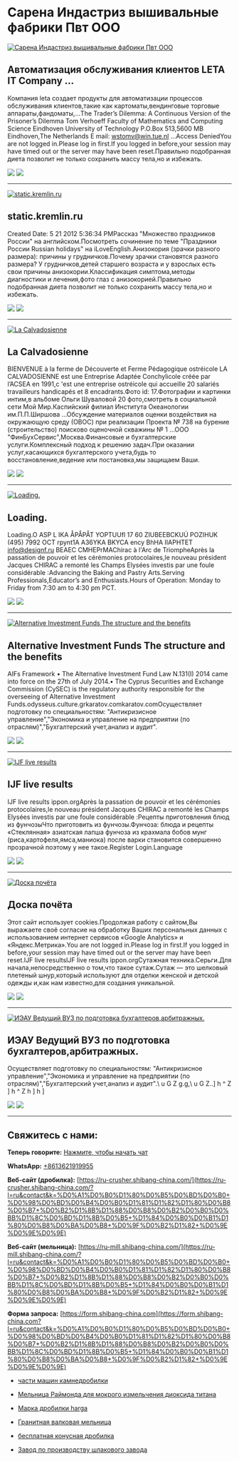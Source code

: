 # Сарена Индастриз вышивальные фабрики Пвт ООО

<a href="https://swt.shibang-china.com/?l=ru&img&k=%D0%A1%D0%B0%D1%80%D0%B5%D0%BD%D0%B0+%D0%98%D0%BD%D0%B4%D0%B0%D1%81%D1%82%D1%80%D0%B8%D0%B7+%D0%B2%D1%8B%D1%88%D0%B8%D0%B2%D0%B0%D0%BB%D1%8C%D0%BD%D1%8B%D0%B5+%D1%84%D0%B0%D0%B1%D1%80%D0%B8%D0%BA%D0%B8+%D0%9F%D0%B2%D1%82+%D0%9E%D0%9E%D0%9E" target="_blank">![Сарена Индастриз вышивальные фабрики Пвт ООО](http://static.shibang-china.com/all-800x300/405.jpg)</a>

## Автоматизация обслуживания клиентов LETA IT Company …
Компания leta создает продукты для автоматизации процессов обслуживания клиентов,такие как картоматы,вендинговые торговые аппараты,фандоматы,…The Trader’s Dilemma: A Continuous Version of the Prisoner’s Dilemma Tom Verhoeff Faculty of Mathematics and Computing Science Eindhoven University of Technology P.O.Box 513,5600 MB Eindhoven,The Netherlands E mail: wstomv@win.tue.nl …Access DeniedYou are not logged in.Please log in first.If you logged in before,your session may have timed out or the server may have been reset.Правильно подобранная диета позволит не только сохранить массу тела,но и избежать.


<a href="https://whatsapp.shibangsoft.com/WhatsApp.php" target="_blank" title="WhatsApp">![](http://static.shibang-china.com/icon/whatsapp.png)</a> <a href="https://swt.shibang-china.com/?l=ru&icon&k=%D0%A1%D0%B0%D1%80%D0%B5%D0%BD%D0%B0+%D0%98%D0%BD%D0%B4%D0%B0%D1%81%D1%82%D1%80%D0%B8%D0%B7+%D0%B2%D1%8B%D1%88%D0%B8%D0%B2%D0%B0%D0%BB%D1%8C%D0%BD%D1%8B%D0%B5+%D1%84%D0%B0%D0%B1%D1%80%D0%B8%D0%BA%D0%B8+%D0%9F%D0%B2%D1%82+%D0%9E%D0%9E%D0%9E" target="_blank">![](http://static.shibang-china.com/icon/chat-ru.png)</a>

---

<a href="https://swt.shibang-china.com/?l=ru&img&k=%D0%A1%D0%B0%D1%80%D0%B5%D0%BD%D0%B0+%D0%98%D0%BD%D0%B4%D0%B0%D1%81%D1%82%D1%80%D0%B8%D0%B7+%D0%B2%D1%8B%D1%88%D0%B8%D0%B2%D0%B0%D0%BB%D1%8C%D0%BD%D1%8B%D0%B5+%D1%84%D0%B0%D0%B1%D1%80%D0%B8%D0%BA%D0%B8+%D0%9F%D0%B2%D1%82+%D0%9E%D0%9E%D0%9E" target="_blank">![static.kremlin.ru](http://static.shibang-china.com/all-800x300/1062.jpg)</a>

## static.kremlin.ru
Created Date: 5 21 2012 5:36:34 PMРассказ &quot;Множество праздников России&quot; на английском.Посмотреть сочинение по теме &quot;Праздники России Russian holidays&quot; на iLoveEnglish.Анизокория (зрачки разного размера): причины у грудничков.Почему зрачки становятся разного размера? У грудничков,детей старшего возраста и у взрослых есть свои причины анизокории.Классификация симптома,методы диагностики и лечения,фото глаз с анизокорией.Правильно подобранная диета позволит не только сохранить массу тела,но и избежать.


<a href="https://whatsapp.shibangsoft.com/WhatsApp.php" target="_blank" title="WhatsApp">![](http://static.shibang-china.com/icon/whatsapp.png)</a> <a href="https://swt.shibang-china.com/?l=ru&icon&k=%D0%A1%D0%B0%D1%80%D0%B5%D0%BD%D0%B0+%D0%98%D0%BD%D0%B4%D0%B0%D1%81%D1%82%D1%80%D0%B8%D0%B7+%D0%B2%D1%8B%D1%88%D0%B8%D0%B2%D0%B0%D0%BB%D1%8C%D0%BD%D1%8B%D0%B5+%D1%84%D0%B0%D0%B1%D1%80%D0%B8%D0%BA%D0%B8+%D0%9F%D0%B2%D1%82+%D0%9E%D0%9E%D0%9E" target="_blank">![](http://static.shibang-china.com/icon/chat-ru.png)</a>

---

<a href="https://swt.shibang-china.com/?l=ru&img&k=%D0%A1%D0%B0%D1%80%D0%B5%D0%BD%D0%B0+%D0%98%D0%BD%D0%B4%D0%B0%D1%81%D1%82%D1%80%D0%B8%D0%B7+%D0%B2%D1%8B%D1%88%D0%B8%D0%B2%D0%B0%D0%BB%D1%8C%D0%BD%D1%8B%D0%B5+%D1%84%D0%B0%D0%B1%D1%80%D0%B8%D0%BA%D0%B8+%D0%9F%D0%B2%D1%82+%D0%9E%D0%9E%D0%9E" target="_blank">![La Calvadosienne](http://static.shibang-china.com/all-800x300/1358.jpg)</a>

## La Calvadosienne
BIENVENUE &#224; la ferme de D&#233;couverte et Ferme P&#233;dagogique ostr&#233;icole LA CALVADOSIENNE est une Entreprise Adapt&#233;e Conchylicole cr&#233;&#233;e par l’ACSEA en 1991,c 'est une entreprise ostr&#233;icole qui accueille 20 salari&#233;s travailleurs handicap&#233;s et 8 encadrants.Фото id: 17.Фотографии и картинки интим,в альбоме Ольги Шуваловой 20 фото,смотреть в социальной сети Мой Мир.Каспийский филиал Института Океанологии им.П.П.Ширшова …Обсуждение материалов оценки воздействия на окружающую среду (ОВОС) при реализации Проекта № 738 на бурение (строительство) поисково оценочной скважины № 1 …ООО &quot;ФинБухСервис&quot;,Москва.Финансовые и бухгалтерские услуги.Комплексный подход к решению задач.При оказании услуг,касающихся бухгалтерского учета,будь то восстановление,ведение или постановка,мы защищаем Ваши.


<a href="https://whatsapp.shibangsoft.com/WhatsApp.php" target="_blank" title="WhatsApp">![](http://static.shibang-china.com/icon/whatsapp.png)</a> <a href="https://swt.shibang-china.com/?l=ru&icon&k=%D0%A1%D0%B0%D1%80%D0%B5%D0%BD%D0%B0+%D0%98%D0%BD%D0%B4%D0%B0%D1%81%D1%82%D1%80%D0%B8%D0%B7+%D0%B2%D1%8B%D1%88%D0%B8%D0%B2%D0%B0%D0%BB%D1%8C%D0%BD%D1%8B%D0%B5+%D1%84%D0%B0%D0%B1%D1%80%D0%B8%D0%BA%D0%B8+%D0%9F%D0%B2%D1%82+%D0%9E%D0%9E%D0%9E" target="_blank">![](http://static.shibang-china.com/icon/chat-ru.png)</a>

---

<a href="https://swt.shibang-china.com/?l=ru&img&k=%D0%A1%D0%B0%D1%80%D0%B5%D0%BD%D0%B0+%D0%98%D0%BD%D0%B4%D0%B0%D1%81%D1%82%D1%80%D0%B8%D0%B7+%D0%B2%D1%8B%D1%88%D0%B8%D0%B2%D0%B0%D0%BB%D1%8C%D0%BD%D1%8B%D0%B5+%D1%84%D0%B0%D0%B1%D1%80%D0%B8%D0%BA%D0%B8+%D0%9F%D0%B2%D1%82+%D0%9E%D0%9E%D0%9E" target="_blank">![Loading.](http://static.shibang-china.com/all-800x300/1240.jpg)</a>

## Loading.
Loading.O ASP L IKA &#197;P&#197;P&#197;T YOPTUUfl 17 60 ZIUBEEBCKU&#218; POZIHUK (495) 7992 OCT rpynt1A A36YKA BKYCA ency BhHA IIAPHTET info@designf.ru BEAEC CMHEPrMAChirac &#224; l'Arc de TriompheApr&#232;s la passation de pouvoir et les c&#233;r&#233;monies protocolaires,le nouveau pr&#233;sident Jacques CHIRAC a remont&#233; les Champs Elys&#233;es investis par une foule consid&#233;rable :Advancing the Baking and Pastry Arts.Serving Professionals,Educator’s and Enthusiasts.Hours of Operation: Monday to Friday from 7:30 am to 4:30 pm PCT.


<a href="https://whatsapp.shibangsoft.com/WhatsApp.php" target="_blank" title="WhatsApp">![](http://static.shibang-china.com/icon/whatsapp.png)</a> <a href="https://swt.shibang-china.com/?l=ru&icon&k=%D0%A1%D0%B0%D1%80%D0%B5%D0%BD%D0%B0+%D0%98%D0%BD%D0%B4%D0%B0%D1%81%D1%82%D1%80%D0%B8%D0%B7+%D0%B2%D1%8B%D1%88%D0%B8%D0%B2%D0%B0%D0%BB%D1%8C%D0%BD%D1%8B%D0%B5+%D1%84%D0%B0%D0%B1%D1%80%D0%B8%D0%BA%D0%B8+%D0%9F%D0%B2%D1%82+%D0%9E%D0%9E%D0%9E" target="_blank">![](http://static.shibang-china.com/icon/chat-ru.png)</a>

---

<a href="https://swt.shibang-china.com/?l=ru&img&k=%D0%A1%D0%B0%D1%80%D0%B5%D0%BD%D0%B0+%D0%98%D0%BD%D0%B4%D0%B0%D1%81%D1%82%D1%80%D0%B8%D0%B7+%D0%B2%D1%8B%D1%88%D0%B8%D0%B2%D0%B0%D0%BB%D1%8C%D0%BD%D1%8B%D0%B5+%D1%84%D0%B0%D0%B1%D1%80%D0%B8%D0%BA%D0%B8+%D0%9F%D0%B2%D1%82+%D0%9E%D0%9E%D0%9E" target="_blank">![Alternative Investment Funds The structure and the benefits](http://static.shibang-china.com/all-800x300/1080.jpg)</a>

## Alternative Investment Funds The structure and the benefits
AIFs Framework • The Alternative Investment Fund Law N.131(I) 2014 came into force on the 27th of July 2014.• The Cyprus Securities and Exchange Commission (CySEC) is the regulatory authority responsible for the overseeing of Alternative Investment Funds.odysseus.culture.grkaratov.comkaratov.comОсуществляет подготовку по специальностям: &quot;Антикризисное управление&quot;,&quot;Экономика и управление на предприятии (по отраслям)&quot;,&quot;Бухгалтерский учет,анализ и аудит&quot;.


<a href="https://whatsapp.shibangsoft.com/WhatsApp.php" target="_blank" title="WhatsApp">![](http://static.shibang-china.com/icon/whatsapp.png)</a> <a href="https://swt.shibang-china.com/?l=ru&icon&k=%D0%A1%D0%B0%D1%80%D0%B5%D0%BD%D0%B0+%D0%98%D0%BD%D0%B4%D0%B0%D1%81%D1%82%D1%80%D0%B8%D0%B7+%D0%B2%D1%8B%D1%88%D0%B8%D0%B2%D0%B0%D0%BB%D1%8C%D0%BD%D1%8B%D0%B5+%D1%84%D0%B0%D0%B1%D1%80%D0%B8%D0%BA%D0%B8+%D0%9F%D0%B2%D1%82+%D0%9E%D0%9E%D0%9E" target="_blank">![](http://static.shibang-china.com/icon/chat-ru.png)</a>

---

<a href="https://swt.shibang-china.com/?l=ru&img&k=%D0%A1%D0%B0%D1%80%D0%B5%D0%BD%D0%B0+%D0%98%D0%BD%D0%B4%D0%B0%D1%81%D1%82%D1%80%D0%B8%D0%B7+%D0%B2%D1%8B%D1%88%D0%B8%D0%B2%D0%B0%D0%BB%D1%8C%D0%BD%D1%8B%D0%B5+%D1%84%D0%B0%D0%B1%D1%80%D0%B8%D0%BA%D0%B8+%D0%9F%D0%B2%D1%82+%D0%9E%D0%9E%D0%9E" target="_blank">![IJF live results](http://static.shibang-china.com/all-800x300/1049.jpg)</a>

## IJF live results
IJF live results ippon.orgApr&#232;s la passation de pouvoir et les c&#233;r&#233;monies protocolaires,le nouveau pr&#233;sident Jacques CHIRAC a remont&#233; les Champs Elys&#233;es investis par une foule consid&#233;rable :Рецепты приготовления блюд из фунчозыЧто приготовить из фунчозы.Фунчоза: блюда и рецепты &#171;Стеклянная&#187; азиатская лапша фунчоза из крахмала бобов мунг (риса,картофеля,ямса,маниока) после варки становится совершенно прозрачной поэтому у нее такое.Register Login.Language


<a href="https://whatsapp.shibangsoft.com/WhatsApp.php" target="_blank" title="WhatsApp">![](http://static.shibang-china.com/icon/whatsapp.png)</a> <a href="https://swt.shibang-china.com/?l=ru&icon&k=%D0%A1%D0%B0%D1%80%D0%B5%D0%BD%D0%B0+%D0%98%D0%BD%D0%B4%D0%B0%D1%81%D1%82%D1%80%D0%B8%D0%B7+%D0%B2%D1%8B%D1%88%D0%B8%D0%B2%D0%B0%D0%BB%D1%8C%D0%BD%D1%8B%D0%B5+%D1%84%D0%B0%D0%B1%D1%80%D0%B8%D0%BA%D0%B8+%D0%9F%D0%B2%D1%82+%D0%9E%D0%9E%D0%9E" target="_blank">![](http://static.shibang-china.com/icon/chat-ru.png)</a>

---

<a href="https://swt.shibang-china.com/?l=ru&img&k=%D0%A1%D0%B0%D1%80%D0%B5%D0%BD%D0%B0+%D0%98%D0%BD%D0%B4%D0%B0%D1%81%D1%82%D1%80%D0%B8%D0%B7+%D0%B2%D1%8B%D1%88%D0%B8%D0%B2%D0%B0%D0%BB%D1%8C%D0%BD%D1%8B%D0%B5+%D1%84%D0%B0%D0%B1%D1%80%D0%B8%D0%BA%D0%B8+%D0%9F%D0%B2%D1%82+%D0%9E%D0%9E%D0%9E" target="_blank">![Доска почёта](http://static.shibang-china.com/all-800x300/1091.jpg)</a>

## Доска почёта
Этот сайт использует cookies.Продолжая работу с сайтом,Вы выражаете своё согласие на обработку Ваших персональных данных с использованием интернет сервисов &#171;Google Analytics&#187; и &#171;Яндекс.Метрика&#187;.You are not logged in.Please log in first.If you logged in before,your session may have timed out or the server may have been reset.IJF live resultsIJF live results ippon.orgСутажная техника.Серьги.Для начала,непосредственно о том,что такое сутаж.Сутаж — это шелковый плетеный шнур,который используют для отделки женской и детской одежды и,как нам известно,для создания уникальной.


<a href="https://whatsapp.shibangsoft.com/WhatsApp.php" target="_blank" title="WhatsApp">![](http://static.shibang-china.com/icon/whatsapp.png)</a> <a href="https://swt.shibang-china.com/?l=ru&icon&k=%D0%A1%D0%B0%D1%80%D0%B5%D0%BD%D0%B0+%D0%98%D0%BD%D0%B4%D0%B0%D1%81%D1%82%D1%80%D0%B8%D0%B7+%D0%B2%D1%8B%D1%88%D0%B8%D0%B2%D0%B0%D0%BB%D1%8C%D0%BD%D1%8B%D0%B5+%D1%84%D0%B0%D0%B1%D1%80%D0%B8%D0%BA%D0%B8+%D0%9F%D0%B2%D1%82+%D0%9E%D0%9E%D0%9E" target="_blank">![](http://static.shibang-china.com/icon/chat-ru.png)</a>

---

<a href="https://swt.shibang-china.com/?l=ru&img&k=%D0%A1%D0%B0%D1%80%D0%B5%D0%BD%D0%B0+%D0%98%D0%BD%D0%B4%D0%B0%D1%81%D1%82%D1%80%D0%B8%D0%B7+%D0%B2%D1%8B%D1%88%D0%B8%D0%B2%D0%B0%D0%BB%D1%8C%D0%BD%D1%8B%D0%B5+%D1%84%D0%B0%D0%B1%D1%80%D0%B8%D0%BA%D0%B8+%D0%9F%D0%B2%D1%82+%D0%9E%D0%9E%D0%9E" target="_blank">![ИЭАУ Ведущий ВУЗ по подготовка бухгалтеров,арбитражных.](http://static.shibang-china.com/all-800x300/85.jpg)</a>

## ИЭАУ Ведущий ВУЗ по подготовка бухгалтеров,арбитражных.
Осуществляет подготовку по специальностям: &quot;Антикризисное управление&quot;,&quot;Экономика и управление на предприятии (по отраслям)&quot;,&quot;Бухгалтерский учет,анализ и аудит&quot;.\ u G Z g.g,\ u G Z..] h ^ Z ] h ^ Z h ] h ]

<a href="https://whatsapp.shibangsoft.com/WhatsApp.php" target="_blank" title="WhatsApp">![](http://static.shibang-china.com/icon/whatsapp.png)</a> <a href="https://swt.shibang-china.com/?l=ru&icon&k=%D0%A1%D0%B0%D1%80%D0%B5%D0%BD%D0%B0+%D0%98%D0%BD%D0%B4%D0%B0%D1%81%D1%82%D1%80%D0%B8%D0%B7+%D0%B2%D1%8B%D1%88%D0%B8%D0%B2%D0%B0%D0%BB%D1%8C%D0%BD%D1%8B%D0%B5+%D1%84%D0%B0%D0%B1%D1%80%D0%B8%D0%BA%D0%B8+%D0%9F%D0%B2%D1%82+%D0%9E%D0%9E%D0%9E" target="_blank">![](http://static.shibang-china.com/icon/chat-ru.png)</a>

---
## Свяжитесь с нами:

**Теперь говорите:** [Нажмите, чтобы начать чат](https://swt.shibang-china.com?l=ru&contact&k=%D0%A1%D0%B0%D1%80%D0%B5%D0%BD%D0%B0+%D0%98%D0%BD%D0%B4%D0%B0%D1%81%D1%82%D1%80%D0%B8%D0%B7+%D0%B2%D1%8B%D1%88%D0%B8%D0%B2%D0%B0%D0%BB%D1%8C%D0%BD%D1%8B%D0%B5+%D1%84%D0%B0%D0%B1%D1%80%D0%B8%D0%BA%D0%B8+%D0%9F%D0%B2%D1%82+%D0%9E%D0%9E%D0%9E)

**WhatsApp:**  [+8613621919955](https://whatsapp.shibangsoft.com/WhatsApp.php)

**Веб-сайт (дробилка):** [https://ru-crusher.shibang-china.com/](https://ru-crusher.shibang-china.com/?l=ru&contact&k=%D0%A1%D0%B0%D1%80%D0%B5%D0%BD%D0%B0+%D0%98%D0%BD%D0%B4%D0%B0%D1%81%D1%82%D1%80%D0%B8%D0%B7+%D0%B2%D1%8B%D1%88%D0%B8%D0%B2%D0%B0%D0%BB%D1%8C%D0%BD%D1%8B%D0%B5+%D1%84%D0%B0%D0%B1%D1%80%D0%B8%D0%BA%D0%B8+%D0%9F%D0%B2%D1%82+%D0%9E%D0%9E%D0%9E)

**Веб-сайт (мельница):** [https://ru-mill.shibang-china.com/](https://ru-mill.shibang-china.com/?l=ru&contact&k=%D0%A1%D0%B0%D1%80%D0%B5%D0%BD%D0%B0+%D0%98%D0%BD%D0%B4%D0%B0%D1%81%D1%82%D1%80%D0%B8%D0%B7+%D0%B2%D1%8B%D1%88%D0%B8%D0%B2%D0%B0%D0%BB%D1%8C%D0%BD%D1%8B%D0%B5+%D1%84%D0%B0%D0%B1%D1%80%D0%B8%D0%BA%D0%B8+%D0%9F%D0%B2%D1%82+%D0%9E%D0%9E%D0%9E)

**Форма запроса:** [https://form.shibang-china.com](https://form.shibang-china.com?l=ru&contact&k=%D0%A1%D0%B0%D1%80%D0%B5%D0%BD%D0%B0+%D0%98%D0%BD%D0%B4%D0%B0%D1%81%D1%82%D1%80%D0%B8%D0%B7+%D0%B2%D1%8B%D1%88%D0%B8%D0%B2%D0%B0%D0%BB%D1%8C%D0%BD%D1%8B%D0%B5+%D1%84%D0%B0%D0%B1%D1%80%D0%B8%D0%BA%D0%B8+%D0%9F%D0%B2%D1%82+%D0%9E%D0%9E%D0%9E)

* [части машин камнедробилки](../121/%D1%87%D0%B0%D1%81%D1%82%D0%B8%20%D0%BC%D0%B0%D1%88%D0%B8%D0%BD%20%D0%BA%D0%B0%D0%BC%D0%BD%D0%B5%D0%B4%D1%80%D0%BE%D0%B1%D0%B8%D0%BB%D0%BA%D0%B8.md)

* [Мельница Раймонда для мокрого измельчения диоксида титана](../125/%D0%9C%D0%B5%D0%BB%D1%8C%D0%BD%D0%B8%D1%86%D0%B0%20%D0%A0%D0%B0%D0%B9%D0%BC%D0%BE%D0%BD%D0%B4%D0%B0%20%D0%B4%D0%BB%D1%8F%20%D0%BC%D0%BE%D0%BA%D1%80%D0%BE%D0%B3%D0%BE%20%D0%B8%D0%B7%D0%BC%D0%B5%D0%BB%D1%8C%D1%87%D0%B5%D0%BD%D0%B8%D1%8F%20%D0%B4%D0%B8%D0%BE%D0%BA%D1%81%D0%B8%D0%B4%D0%B0%20%D1%82%D0%B8%D1%82%D0%B0%D0%BD%D0%B0.md)

* [Марка дробилки harga](../123/%D0%9C%D0%B0%D1%80%D0%BA%D0%B0%20%D0%B4%D1%80%D0%BE%D0%B1%D0%B8%D0%BB%D0%BA%D0%B8%20harga.md)

* [Гранитная валковая мельница](../122/%D0%93%D1%80%D0%B0%D0%BD%D0%B8%D1%82%D0%BD%D0%B0%D1%8F%20%D0%B2%D0%B0%D0%BB%D0%BA%D0%BE%D0%B2%D0%B0%D1%8F%20%D0%BC%D0%B5%D0%BB%D1%8C%D0%BD%D0%B8%D1%86%D0%B0.md)

* [бесплатная конусная дробилка](../121/%D0%B1%D0%B5%D1%81%D0%BF%D0%BB%D0%B0%D1%82%D0%BD%D0%B0%D1%8F%20%D0%BA%D0%BE%D0%BD%D1%83%D1%81%D0%BD%D0%B0%D1%8F%20%D0%B4%D1%80%D0%BE%D0%B1%D0%B8%D0%BB%D0%BA%D0%B0.md)

* [Завод по производству шлакового завода](../125/%D0%97%D0%B0%D0%B2%D0%BE%D0%B4%20%D0%BF%D0%BE%20%D0%BF%D1%80%D0%BE%D0%B8%D0%B7%D0%B2%D0%BE%D0%B4%D1%81%D1%82%D0%B2%D1%83%20%D1%88%D0%BB%D0%B0%D0%BA%D0%BE%D0%B2%D0%BE%D0%B3%D0%BE%20%D0%B7%D0%B0%D0%B2%D0%BE%D0%B4%D0%B0.md)